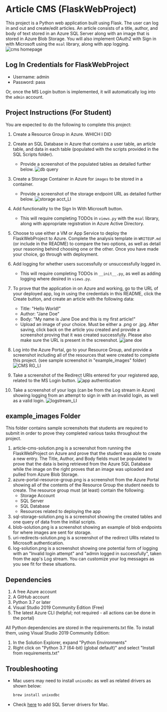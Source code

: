 # Article CMS (FlaskWebProject)

This project is a Python web application built using Flask. The user can log in and out and create/edit articles. An article consists of a title, author, and body of text stored in an Azure SQL Server along with an image that is stored in Azure Blob Storage. You will also implement OAuth2 with Sign in with Microsoft using the `msal` library, along with app logging.
![cms homepage](https://user-images.githubusercontent.com/68965446/110256979-10e4fc00-7f9c-11eb-9831-2bc46a6f80d1.PNG)


## Log In Credentials for FlaskWebProject

- Username: admin
- Password: pass

Or, once the MS Login button is implemented, it will automatically log into the `admin` account.

## Project Instructions (For Student)

You are expected to do the following to complete this project:
1. Create a Resource Group in Azure.
WHICH I DID
2. Create an SQL Database in Azure that contains a user table, an article table, and data in each table (populated with the scripts provided in the SQL Scripts folder).
    - Provide a screenshot of the populated tables as detailed further below.
    ![db query](https://user-images.githubusercontent.com/68965446/110257085-86e96300-7f9c-11eb-96dd-02167308ce81.PNG)

3. Create a Storage Container in Azure for `images` to be stored in a container.
    - Provide a screenshot of the storage endpoint URL as detailed further below.
    ![storage acct_LI](https://user-images.githubusercontent.com/68965446/110257109-9ec0e700-7f9c-11eb-9e2a-21c052b845fe.jpg)

4. Add functionality to the Sign In With Microsoft button. 
    - This will require completing TODOs in `views.py` with the `msal` library, along with appropriate registration in Azure Active Directory.
5. Choose to use either a VM or App Service to deploy the FlaskWebProject to Azure. Complete the analysis template in `WRITEUP.md` (or include in the README) to compare the two options, as well as detail your reasoning behind choosing one or the other. Once you have made your choice, go through with deployment.
6. Add logging for whether users successfully or unsuccessfully logged in.
    - This will require completing TODOs in `__init__.py`, as well as adding logging where desired in `views.py`.
    
7. To prove that the application in on Azure and working, go to the URL of your deployed app, log in using the credentials in this README, click the Create button, and create an article with the following data:
	- Title: "Hello World!"
	- Author: "Jane Doe"
	- Body: "My name is Jane Doe and this is my first article!"
	- Upload an image of your choice. Must be either a .png or .jpg.
   After saving, click back on the article you created and provide a screenshot proving that it was created successfully. Please also make sure the URL is present in the screenshot.
   ![jane doe](https://user-images.githubusercontent.com/68965446/110257152-ca43d180-7f9c-11eb-8c8c-d6dc6fde3b98.PNG)

8. Log into the Azure Portal, go to your Resource Group, and provide a screenshot including all of the resources that were created to complete this project. (see sample screenshot in "example_images" folder)
![CMS RG_LI](https://user-images.githubusercontent.com/68965446/110257236-2f97c280-7f9d-11eb-8546-c0507d147f7a.jpg)

9. Take a screenshot of the Redirect URIs entered for your registered app, related to the MS Login button.
![app authentication](https://user-images.githubusercontent.com/68965446/110257249-463e1980-7f9d-11eb-98fa-9cb9cdeadfa6.PNG)

10. Take a screenshot of your logs (can be from the Log stream in Azure) showing logging from an attempt to sign in with an invalid login, as well as a valid login.
![logstream_LI](https://user-images.githubusercontent.com/68965446/110257259-5bb34380-7f9d-11eb-912b-5080476ca762.jpg)


## example_images Folder

This folder contains sample screenshots that students are required to submit in order to prove they completed various tasks throughout the project.

1. article-cms-solution.png is a screenshot from running the FlaskWebProject on Azure and prove that the student was able to create a new entry. The Title, Author, and Body fields must be populated to prove that the data is being retrieved from the Azure SQL Database while the image on the right proves that an image was uploaded and pulled from Azure Blob Storage.
2. azure-portal-resource-group.png is a screenshot from the Azure Portal showing all of the contents of the Resource Group the student needs to create. The resource group must (at least) contain the following:
	- Storage Account
	- SQL Server
	- SQL Database
	- Resources related to deploying the app
3. sql-storage-solution.png is a screenshot showing the created tables and one query of data from the initial scripts.
4. blob-solution.png is a screenshot showing an example of blob endpoints for where images are sent for storage.
5. uri-redirects-solution.png is a screenshot of the redirect URIs related to Microsoft authentication.
6. log-solution.png is a screenshot showing one potential form of logging with an "Invalid login attempt" and "admin logged in successfully", taken from the app's Log stream. You can customize your log messages as you see fit for these situations.

## Dependencies

1. A free Azure account
2. A GitHub account
3. Python 3.7 or later
4. Visual Studio 2019 Community Edition (Free)
5. The latest Azure CLI (helpful; not required - all actions can be done in the portal)

All Python dependencies are stored in the requirements.txt file. To install them, using Visual Studio 2019 Community Edition:
1. In the Solution Explorer, expand "Python Environments"
2. Right click on "Python 3.7 (64-bit) (global default)" and select "Install from requirements.txt"

## Troubleshooting

- Mac users may need to install `unixodbc` as well as related drivers as shown below:
    ```bash
    brew install unixodbc
    ```
- Check [here](https://docs.microsoft.com/en-us/sql/connect/odbc/linux-mac/install-microsoft-odbc-driver-sql-server-macos?view=sql-server-ver15) to add SQL Server drivers for Mac.
